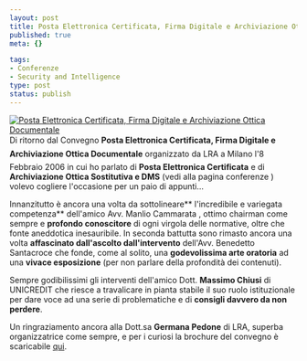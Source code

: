 ```yaml
--- 
layout: post
title: Posta Elettronica Certificata, Firma Digitale e Archiviazione Ottica Documentale
published: true
meta: {}

tags: 
- Conferenze
- Security and Intelligence
type: post
status: publish
---
```

[![Posta Elettronica Certificata, Firma Digitale e Archiviazione Ottica Documentale](/download/20060809_pec.gif)](/download/20050209_pec_e_archiviazione.pdf)
Di ritorno dal Convegno **Posta Elettronica Certificata, Firma Digitale e Archiviazione Ottica Documentale** organizzato da LRA a Milano l'8 Febbraio 2006 in cui ho parlato di **Posta Elettronica Certificata** e di **Archiviazione Ottica Sostitutiva e DMS** (vedi alla pagina conferenze ) volevo cogliere l'occasione per un paio di appunti...  

Innanzitutto è ancora una volta da sottolineare** l'incredibile e variegata competenza** dell'amico Avv. Manlio Cammarata , ottimo chairman come sempre e **profondo conoscitore** di ogni virgola delle normative, oltre che fonte aneddotica inesauribile. In seconda battutta sono rimasto ancora una volta **affascinato dall'ascolto dall'intervento** dell'Avv. Benedetto Santacroce che fonde, come al solito, una **godevolissima arte oratoria** ad una **vivace esposizione** (per non parlare della profondità dei contenuti).  

Sempre godibilissimi gli interventi dell'amico Dott. **Massimo Chiusi** di UNICREDIT che riesce a travalicare in pianta stabile il suo ruolo istituzionale per dare voce ad una serie di problematiche e di **consigli davvero da non perdere**.

Un ringraziamento ancora alla Dott.sa **Germana Pedone** di LRA, superba organizzatrice come sempre, e per i curiosi la brochure del convegno è scaricabile [qui](/download/20050209_pec_e_archiviazione.pdf). 
